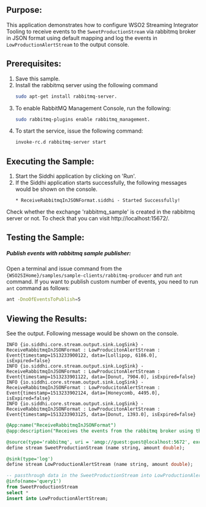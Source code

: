 
## Purpose:
This application demonstrates how to configure WSO2 Streaming Integrator Tooling to receive events to the `SweetProductionStream` via rabbitmq broker in JSON format using default mapping and log the events in `LowProductionAlertStream` to the output console.

## Prerequisites:
1) Save this sample.
2) Install the rabbitmq server using the following command
    ```bash
    sudo apt-get install rabbitmq-server.
    ```
3) To enable RabbitMQ Management Console, run the following:
    ```bash
    sudo rabbitmq-plugins enable rabbitmq_management.
    ```
4) To start the service, issue the following command:
    ```bash
    invoke-rc.d rabbitmq-server start
    ```

## Executing the Sample:
1) Start the Siddhi application by clicking on 'Run'.
2) If the Siddhi application starts successfully, the following messages would be shown on the console.
    ```
    * ReceiveRabbitmqInJSONFormat.siddhi - Started Successfully!
    ```
Check whether the exchange 'rabbitmq_sample' is created in the rabbitmq server or not. To check that you can visit http://localhost:15672/.

## Testing the Sample:
##### Publish events with rabbitmq sample publisher:
Open a terminal and issue command from the `{WSO2SIHome}/samples/sample-clients/rabbitmq-producer` and run `ant` command.
If you want to publish custom number of events, you need to run `ant` command as follows:
```bash
ant -DnoOfEventsToPublish=5
```

## Viewing the Results:
See the output. Following message would be shown on the console.
```
INFO {io.siddhi.core.stream.output.sink.LogSink} - ReceiveRabbitmqInJSONFormat : LowProducitonAlertStream : Event{timestamp=1513233900122, data=[Lollipop, 6186.0], isExpired=false}
INFO {io.siddhi.core.stream.output.sink.LogSink} - ReceiveRabbitmqInJSONFormat : LowProducitonAlertStream : Event{timestamp=1513233901122, data=[Donut, 7904.0], isExpired=false}
INFO {io.siddhi.core.stream.output.sink.LogSink} - ReceiveRabbitmqInJSONFormat : LowProducitonAlertStream : Event{timestamp=1513233902124, data=[Honeycomb, 4495.0], isExpired=false}
INFO {io.siddhi.core.stream.output.sink.LogSink} - ReceiveRabbitmqInJSONFormat : LowProducitonAlertStream : Event{timestamp=1513233903125, data=[Donut, 1393.0], isExpired=false}
```

```sql
@App:name("ReceiveRabbitmqInJSONFormat")
@app:description("Receives the events from the rabbitmq broker using the AMQP protocol.")

@source(type='rabbitmq', uri = 'amqp://guest:guest@localhost:5672', exchange.name = 'rabbitmq_sample',  @map(type='json'))
define stream SweetProductionStream (name string, amount double);

@sink(type='log')
define stream LowProductionAlertStream (name string, amount double);

-- passthrough data in the SweetProductionStream into LowProductionAlertStream
@info(name='query1')
from SweetProductionStream
select *
insert into LowProductionAlertStream;
```